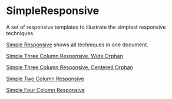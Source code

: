 # SimpleResponsive
A set of responsive templates to illustrate the simplest responsive techniques.

[Simple Responsive](https://ezward.github.io/SimpleResponsive/simpleresponsive.html) shows all techniques in one document.

[Simple Three Column Responsive, Wide Orphan](https://ezward.github.io/SimpleResponsive/simplethreecolumns.1.html)

[Simple Three Column Responsive, Centered Orphan](https://ezward.github.io/SimpleResponsive/simplethreecolumns%202.html)

[Simple Two Column Responsive](https://ezward.github.io/SimpleResponsive/simpletwocolumns.html)

[Simple Four Column Responsive](https://ezward.github.io/SimpleResponsive/simplefourcolumns.html)
